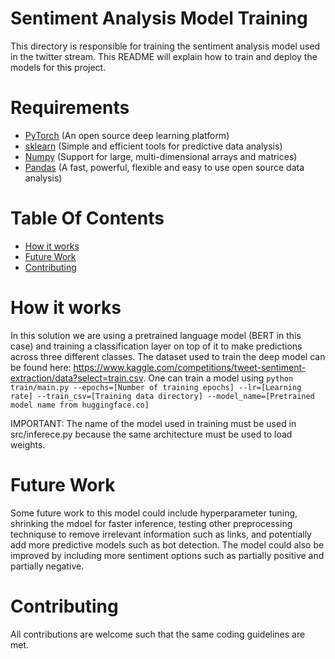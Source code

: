 # Sentiment Analysis Model Training
This directory is responsible for training the sentiment analysis model used in the twitter stream.  This README will explain how to train and deploy the models for this project.

# Requirements
- [PyTorch](https://pytorch.org/) (An open source deep learning platform) 
- [sklearn](scikit-learn.org) (Simple and efficient tools for predictive data analysis)
- [Numpy](https://numpy.org) (Support for large, multi-dimensional arrays and matrices)
- [Pandas](https://pandas.pydata.org/) (A fast, powerful, flexible and easy to use open source data analysis)

# Table Of Contents
-  [How it works](#how-it-works)
-  [Future Work](#future-work)
-  [Contributing](#contributing)

# How it works 
In this solution we are using a pretrained language model (BERT in this case) and training a classification layer on top of it to make predictions across three different classes.  The dataset used to train the deep model can be found here: https://www.kaggle.com/competitions/tweet-sentiment-extraction/data?select=train.csv.  One can train a model using ```python train/main.py --epochs=[Number of training epochs] --lr=[Learning rate] --train_csv=[Training data directory] --model_name=[Pretrained model name from huggingface.co]```

IMPORTANT: The name of the model used in training must be used in src/inferece.py because the same architecture must be used to load weights.


# Future Work
Some future work to this model could include hyperparameter tuning, shrinking the mdoel for faster inference, testing other preprocessing techniquse to remove irrelevant information such as links, and potentially add more predictive models such as bot detection.  The model could also be improved by including more sentiment options such as partially positive and partially negative.

# Contributing
All contributions are welcome such that the same coding guidelines are met.




